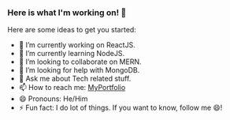 ### Here is what I'm working on! 👋


Here are some ideas to get you started:

- 🔭 I’m currently working on ReactJS.
- 🌱 I’m currently learning NodeJS.
- 👯 I’m looking to collaborate on MERN.
- 🤔 I’m looking for help with MongoDB.
- 💬 Ask me about Tech related stuff.
- 📫 How to reach me: [MyPortfolio](https://shubhamvaidya.netlify.app/)
- 😄 Pronouns: He/Him
- ⚡ Fun fact: I do lot of things. If you want to know, follow me 😄!
